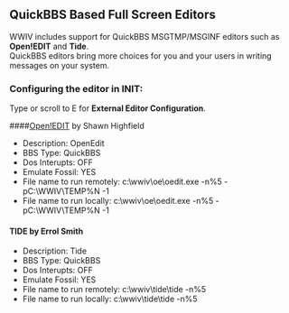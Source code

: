 ## QuickBBS Based Full Screen Editors
WWIV includes support for QuickBBS MSGTMP/MSGINF editors such as **Open!EDIT** and **Tide**.  
QuickBBS editors bring more choices for you and your users in writing messages on your system.

### Configuring the editor in INIT:
Type or scroll to E for **External Editor Configuration**. 

####[Open!EDIT](http://www.tinysbbs.com/OpenEDIT.html) by Shawn Highfield 
* Description: OpenEdit 
* BBS Type: QuickBBS 
* Dos Interupts: OFF 
* Emulate Fossil: YES 
* File name to run remotely: c:\wwiv\oe\oedit.exe -n%5 -pC:\WWIV\TEMP%N -1 
* File name to run locally: c:\wwiv\oe\oedit.exe -n%5 -pC:\WWIV\TEMP%N -1 

#### TIDE by Errol Smith
* Description: Tide
* BBS Type: QuickBBS
* Dos Interupts: OFF
* Emulate Fossil: YES
* File name to run remotely: c:\wwiv\tide\tide -n%5
* File name to run locally: c:\wwiv\tide\tide -n%5
 